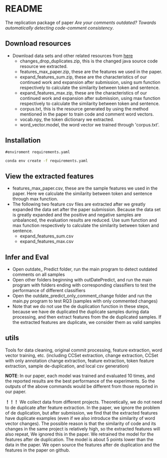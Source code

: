 # README

The replication package of paper *Are your comments outdated? Towards automatically detecting code-comment consistency*.

## Download resources

- Download data sets and other related resources from [here](https://drive.google.com/drive/folders/1VT6rXgyVDECpbBuwI1gNGu9VtDsidCkH?usp=share_link)
  - changes_drop_duplicates.zip, this is the changed java source code resource we extracted.
  - features_max_paper.zip, these are the features we used in the paper.
  - expand_features_sum.zip, these are the characteristics of our continued work and expansion after submission, using sum function respectively to calculate the similarity between token and sentence.
  - expand_features_max.zip, these are the characteristics of our continued work and expansion after submission, using max function respectively to calculate the similarity between token and sentence.
  - corpus.txt, this is the resource generated by using the method mentioned in the paper to train code and comment word vectors.
  - vocab.npy, the token dictionary we extracted.
  - word_vector.model, the word vector we trained through 'corpus.txt'.

## Installation

```
#enviroment requirements.yaml
```

```bash
conda env create -f requirements.yaml
```

## View the extracted features

- features_max_paper.csv, these are the sample features we used in the paper. Here we calculate the similarity between token and sentence through max function.
- The following two feature csv files are extracted after we greatly expanded the data set after the paper submission. Because the data set is greatly expanded and the positive and negative samples are unbalanced, the evaluation results are reduced. Use sum function and max function respectively to calculate the similarity between token and sentence.
  - expand_features_sum.csv
  - expand_features_max.csv

## Infer and Eval

- Open outdate_ Predict folder, run the main program to detect outdated comments on all samples
- Open other folders beginning with outDatePredict, and run the main program with folders ending with corresponding classifiers to test the performance of different classifiers
- Open the outdate_predict_only_comment_change folder and run the main.py program to test RQ3 (samples with only commented changes)
- Note that we do not use the de duplication function in these steps, because we have de duplicated the duplicate samples during data processing, and then extract features from the de duplicated samples. If the extracted features are duplicate, we consider them as valid samples

## utils

Tools for data cleaning, original commit processing, feature extraction, word vector training, etc. (including CCSet extraction, change extraction, CCSet with only annotation change extraction, feature extraction, token feature extraction, sample de-duplication, and local csv generation)

**NOTE**: In our paper, each model was trained and evaluated 10 times, and the reported results are the best performance of the experiments.
So the outputs of the above commands would be different from those reported in our paper. 

**！！！** We collect data from different projects. Theoretically, we do not need to de duplicate after feature extraction. In the paper, we ignore the problem of de duplication, but after submission, we find that the extracted features have duplicate examples (even if we also introduce the similarity of word vector changes). The possible reason is that the similarity of code and its changes in the same project is relatively high, so the extracted features will also repeat, We ignored this in the paper. We retrained the model for the features after de duplication. The model is about 5 points lower than the data in the paper. We open source the features after de duplication and the features in the paper on github.
